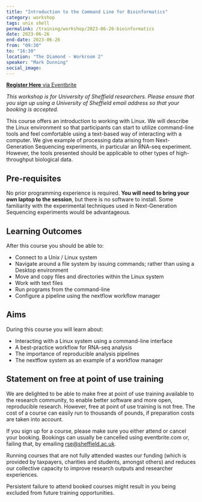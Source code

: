 ```yaml
---
title: "Introduction to the Command Line for Bioinformatics"
category: workshop
tags: unix shell
permalink: /training/workshop/2023-06-26-bioinformatics
date: 2023-06-26
end-date: 2023-06-26
from: "09:30"
to: "16:30"
location: "The Diamond - Workroom 2"
speaker: "Mark Dunning"
social_image: 
---
```


[**Register Here** via Eventbrite](https://www.eventbrite.co.uk/e/introduction-to-the-command-line-for-bioinformatics-tickets-609611884557)

_This workshop is for University of Sheffield researchers. Please ensure that you sign up using a University of Sheffield email address so that your booking is accepted._

This course offers an introduction to working with Linux. We will describe the Linux environment so that participants can start to utilize command-line tools and feel comfortable using a text-based way of interacting with a computer. We give example of processing data arising from Next-Generation Sequencing experiments, in particular an RNA-seq experiment. However, the tools presented should be applicable to other types of high-throughput biological data.


## Pre-requisites
No prior programming experience is required. **You will need to bring your own laptop to the session**, but there is no software to install. Some familiarity with the experimental techniques used in Next-Generation Sequencing experiments would be advantageous.

## Learning Outcomes
After this course you should be able to:

* Connect to a Unix / Linux system
* Navigate around a file system by issuing commands; rather than using a Desktop environment
* Move and copy files and directories within the Linux system
* Work with text files
* Run programs from the command-line
* Configure a pipeline using the nextflow workflow manager

## Aims
During this course you will learn about:

* Interacting with a Linux system using a command-line interface
* A best-practice workflow for RNA-seq analysis
* The importance of reproducible analysis pipelines
* The nextflow system as an example of a workflow manager

## Statement on free at point of use training

We are delighted to be able to make free at point of use training available to the research community, to enable better software and more open, reproducible research. However, free at point of use training is not free. The cost of a course can easily run to thousands of pounds, if preparation costs are taken into account.

If you sign up for a course, please make sure you either attend or cancel your booking. Bookings can usually be cancelled using eventbrite.com or, failing that, by emailing rse@sheffield.ac.uk.

Running courses that are not fully attended wastes our funding (which is provided by taxpayers, charities and students, amongst others) and reduces our collective capacity to improve research outputs and researcher experiences.

Persistent failure to attend booked courses might result in you being excluded from future training opportunities.
